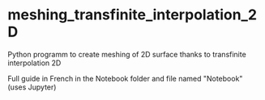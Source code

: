 # meshing_transfinite_interpolation_2D
Python programm to create meshing of 2D surface thanks to transfinite interpolation 2D


Full guide in French in the Notebook folder and file named "Notebook" (uses Jupyter)
